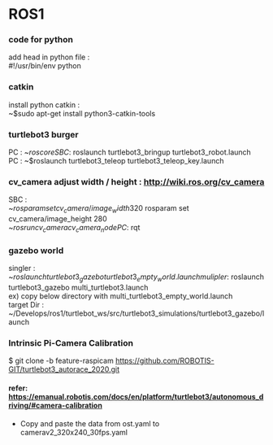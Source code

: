 # ROS1
### code for python
add head in python file :  
#!/usr/bin/env python  
### catkin
install python catkin :   
~$sudo apt-get install python3-catkin-tools  
### turtlebot3 burger
PC : ~$roscore  
SBC : ~$roslaunch turtlebot3_bringup turtlebot3_robot.launch  
PC : ~$roslaunch turtlebot3_teleop turtlebot3_teleop_key.launch  
### cv_camera adjust width / height : http://wiki.ros.org/cv_camera
SBC :  
~$rosparam set cv_camera/image_width 320  
~$rosparam set cv_camera/image_height 280  
~$rosrun cv_camera cv_camera_node  
PC : ~$rqt   
### gazebo world
singler :  
~$roslaunch turtlebot3_gazebo turtlebot3_empty_world.launch  
mulipler :  
~$roslaunch turtlebot3_gazebo multi_turtlebot3.launch  
ex) copy below directory with multi_turtlebot3_empty_world.launch  
target Dir : ~/Develops/ros1/turtlebot_ws/src/turtlebot3_simulations/turtlebot3_gazebo/launch

### Intrinsic Pi-Camera Calibration
$ git clone -b feature-raspicam https://github.com/ROBOTIS-GIT/turtlebot3_autorace_2020.git     
#### refer: https://emanual.robotis.com/docs/en/platform/turtlebot3/autonomous_driving/#camera-calibration
- Copy and paste the data from ost.yaml to camerav2_320x240_30fps.yaml  